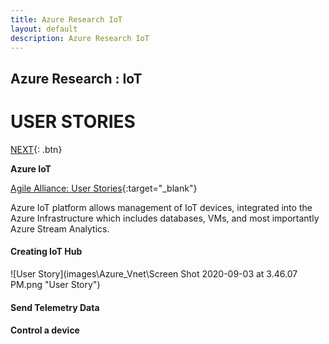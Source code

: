 ```yaml
---
title: Azure Research IoT
layout: default
description: Azure Research IoT
---
```


## Azure Research : IoT
# USER STORIES

[NEXT](sprintPlanning.html){: .btn}

**Azure IoT**

[Agile Alliance: User Stories](https://www.agilealliance.org/glossary/user-stories){:target="_blank"}

Azure IoT platform allows management of IoT devices, integrated into the Azure Infrastructure which includes databases, VMs, and most importantly Azure Stream Analytics.

#### Creating IoT Hub

![User Story](images\Azure_Vnet\Screen Shot 2020-09-03 at 3.46.07 PM.png "User Story")

#### Send Telemetry Data

#### Control a device